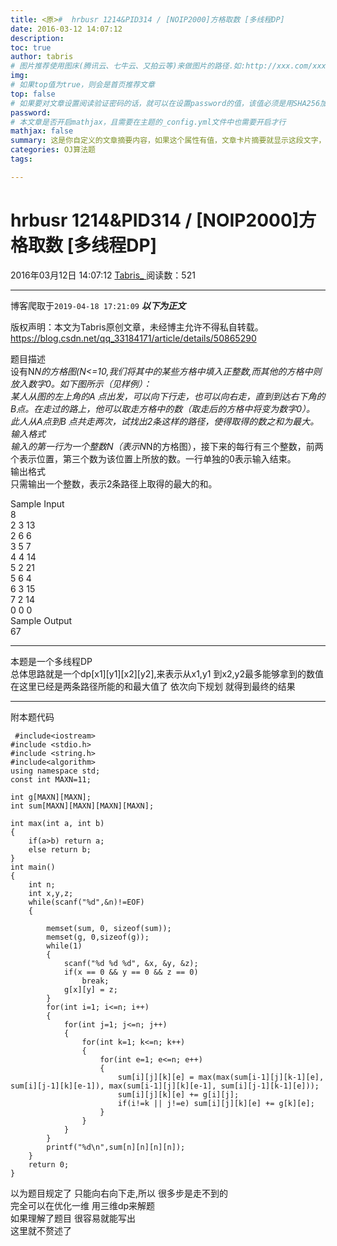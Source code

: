 ```yaml
---
title: <原>#  hrbusr 1214&PID314 / [NOIP2000]方格取数 [多线程DP]
date: 2016-03-12 14:07:12
description:
toc: true
author: tabris
# 图片推荐使用图床(腾讯云、七牛云、又拍云等)来做图片的路径.如:http://xxx.com/xxx.jpg
img: 
# 如果top值为true，则会是首页推荐文章
top: false
# 如果要对文章设置阅读验证密码的话，就可以在设置password的值，该值必须是用SHA256加密后的密码，防止被他人识破
password: 
# 本文章是否开启mathjax，且需要在主题的_config.yml文件中也需要开启才行
mathjax: false
summary: 这是你自定义的文章摘要内容，如果这个属性有值，文章卡片摘要就显示这段文字，否则程序会自动截取文章的部分内容作为摘要
categories: OJ算法题
tags:

---
```





#  hrbusr 1214&PID314 / [NOIP2000]方格取数 [多线程DP]

2016年03月12日 14:07:12  [ Tabris_ ](https://me.csdn.net/qq_33184171) 阅读数：521


--- 
 博客爬取于`2019-04-18 17:21:09`
***以下为正文***

版权声明：本文为Tabris原创文章，未经博主允许不得私自转载。
https://blog.csdn.net/qq_33184171/article/details/50865290

题目描述  
设有N*N的方格图(N<=10,我们将其中的某些方格中填入正整数,而其他的方格中则放入数字0。如下图所示（见样例）：  
某人从图的左上角的A 点出发，可以向下行走，也可以向右走，直到到达右下角的B点。在走过的路上，他可以取走方格中的数（取走后的方格中将变为数字0）。  
此人从A点到B 点共走两次，试找出2条这样的路径，使得取得的数之和为最大。  
输入格式  
输入的第一行为一个整数N（表示N*N的方格图），接下来的每行有三个整数，前两个表示位置，第三个数为该位置上所放的数。一行单独的0表示输入结束。  
输出格式  
只需输出一个整数，表示2条路径上取得的最大的和。

Sample Input  
8  
2 3 13  
2 6 6  
3 5 7  
4 4 14  
5 2 21  
5 6 4  
6 3 15  
7 2 14  
0 0 0  
Sample Output  
67

* * *

本题是一个多线程DP  
总体思路就是一个dp[x1][y1][x2][y2],来表示从x1,y1 到x2,y2最多能够拿到的数值 在这里已经是两条路径所能的和最大值了 依次向下规划
就得到最终的结果

* * *

附本题代码

    
    
     #include<iostream>
    #include <stdio.h>
    #include <string.h>
    #include<algorithm>
    using namespace std;
    const int MAXN=11;
    
    int g[MAXN][MAXN];
    int sum[MAXN][MAXN][MAXN][MAXN];
    
    int max(int a, int b)
    {
        if(a>b) return a;
        else return b;
    }
    int main()
    {
        int n;
        int x,y,z;
        while(scanf("%d",&n)!=EOF)
        {
    
            memset(sum, 0, sizeof(sum));
            memset(g, 0,sizeof(g));
            while(1)
            {
                scanf("%d %d %d", &x, &y, &z);
                if(x == 0 && y == 0 && z == 0)
                    break;
                g[x][y] = z;
            }
            for(int i=1; i<=n; i++)
            {
                for(int j=1; j<=n; j++)
                {
                    for(int k=1; k<=n; k++)
                    {
                        for(int e=1; e<=n; e++)
                        {
                            sum[i][j][k][e] = max(max(sum[i-1][j][k-1][e], sum[i][j-1][k][e-1]), max(sum[i-1][j][k][e-1], sum[i][j-1][k-1][e]));
                            sum[i][j][k][e] += g[i][j];
                            if(i!=k || j!=e) sum[i][j][k][e] += g[k][e];
                        }
                    }
                }
            }
            printf("%d\n",sum[n][n][n][n]);
        }
        return 0;
    }
    

以为题目规定了 只能向右向下走,所以 很多步是走不到的  
完全可以在优化一维 用三维dp来解题  
如果理解了题目 很容易就能写出  
这里就不赘述了

